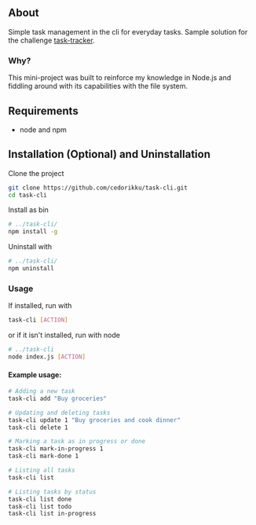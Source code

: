 ## About

Simple task management in the cli for everyday tasks. Sample solution for the challenge [task-tracker](https://roadmap.sh/projects/task-tracker).

### Why?

This mini-project was built to reinforce my knowledge in Node.js and fiddling around with its capabilities with the file system.

## Requirements

- node and npm

## Installation (Optional) and Uninstallation

Clone the project

```sh
git clone https://github.com/cedorikku/task-cli.git
cd task-cli
```

Install as bin

```sh
# ../task-cli/
npm install -g
```

Uninstall with

```sh
# ../task-cli/
npm uninstall

```

### Usage

If installed, run with

```sh
task-cli [ACTION]
```

or if it isn't installed, run with node

```sh
# ../task-cli
node index.js [ACTION]

```
#### Example usage:
```sh
# Adding a new task
task-cli add "Buy groceries"

# Updating and deleting tasks
task-cli update 1 "Buy groceries and cook dinner"
task-cli delete 1

# Marking a task as in progress or done
task-cli mark-in-progress 1
task-cli mark-done 1

# Listing all tasks
task-cli list

# Listing tasks by status
task-cli list done
task-cli list todo
task-cli list in-progress
```
